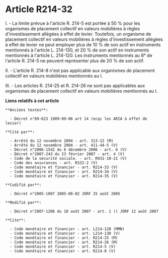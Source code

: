 # Article R214-32

I. - La limite prévue à l'article R. 214-5 est portée à 50 % pour les organismes de placement collectif en valeurs mobilières
à règles d'investissement allégées à effet de levier. Toutefois, un organisme de placement collectif en valeurs mobilières à
règles d'investissement allégées à effet de levier ne peut employer plus de 10 % de son actif en instruments mentionnés à
l'article L. 214-130, et 20 % de son actif en instruments mentionnés à l'article L. 214-120. Les instruments mentionnés au 8°
de l'article R. 214-5 ne peuvent représenter plus de 20 % de son actif.

II. - L'article R. 214-8 n'est pas applicable aux organismes de placement collectif en valeurs mobilières mentionnés au I.

III. - Les articles R. 214-25 et R. 214-26 ne sont pas applicables aux organismes de placement collectif en valeurs
mobilières mentionnés au I.

**Liens relatifs à cet article**

	**Anciens textes**:

	  - Décret n°89-623 1989-09-06 art 14 (ecqc les ARIA à effet de levier)

	**Cité par**:

	  - Arrêté du 12 novembre 2004 - art. 313-12 (M)
	  - Arrêté du 12 novembre 2004 - art. 411-44-5 (V)
	  - Décret n°2006-1542 du 6 décembre 2006 - art. 6 (V)
	  - Décret n°2007-243 du 23 février 2007 - art. 4 (V)
	  - Code de la sécurité sociale. - art. R931-10-21 (V)
	  - Code des assurances - art. R332-2 (V)
	  - Code monétaire et financier - art. R214-33 (V)
	  - Code monétaire et financier - art. R214-34 (V)
	  - Code monétaire et financier - art. R214-35 (V)

	**Codifié par**:

	  - Décret n°2005-1007 2005-08-02 JORF 25 août 2005

	**Modifié par**:

	  - Décret n°2007-1206 du 10 août 2007 - art. 1 () JORF 12 août 2007

	**Cite**:

	  - Code monétaire et financier - art. L214-120 (MMN)
	  - Code monétaire et financier - art. L214-130 (V)
	  - Code monétaire et financier - art. R214-25 (M)
	  - Code monétaire et financier - art. R214-26 (M)
	  - Code monétaire et financier - art. R214-5 (V)
	  - Code monétaire et financier - art. R214-8 (V)
